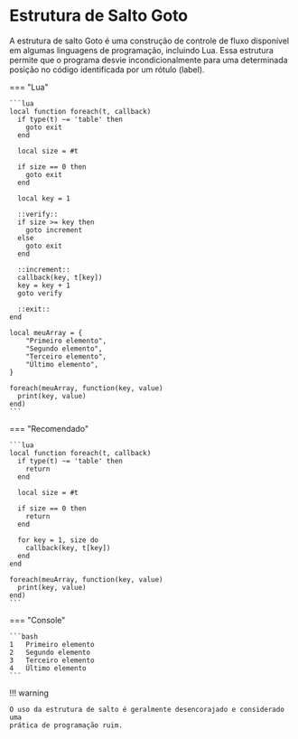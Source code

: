 # Estrutura de Salto Goto

A estrutura de salto Goto é uma construção de controle de fluxo disponível
em algumas linguagens de programação, incluindo Lua. Essa estrutura permite
que o programa desvie incondicionalmente para uma determinada posição no
código identificada por um rótulo (label).

=== "Lua"

    ```lua
    local function foreach(t, callback)
      if type(t) ~= 'table' then
        goto exit
      end

      local size = #t

      if size == 0 then
        goto exit
      end

      local key = 1

      ::verify::
      if size >= key then
        goto increment
      else
        goto exit
      end

      ::increment::
      callback(key, t[key])
      key = key + 1
      goto verify

      ::exit::
    end

    local meuArray = {
        "Primeiro elemento",
        "Segundo elemento",
        "Terceiro elemento",
        "Último elemento",
    }

    foreach(meuArray, function(key, value)
      print(key, value)
    end)
    ```

=== "Recomendado"

    ```lua
    local function foreach(t, callback)
      if type(t) ~= 'table' then
        return
      end

      local size = #t

      if size == 0 then
        return
      end

      for key = 1, size do
        callback(key, t[key])
      end
    end

    foreach(meuArray, function(key, value)
      print(key, value)
    end)
    ```

=== "Console"

    ```bash
    1   Primeiro elemento
    2   Segundo elemento
    3   Terceiro elemento
    4   Último elemento
    ```

!!! warning

    O uso da estrutura de salto é geralmente desencorajado e considerado uma
    prática de programação ruim.
